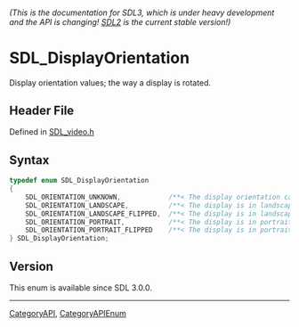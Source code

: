 ###### (This is the documentation for SDL3, which is under heavy development and the API is changing! [SDL2](https://wiki.libsdl.org/SDL2/) is the current stable version!)
# SDL_DisplayOrientation

Display orientation values; the way a display is rotated.

## Header File

Defined in [SDL_video.h](https://github.com/libsdl-org/SDL/blob/main/include/SDL3/SDL_video.h)

## Syntax

```c
typedef enum SDL_DisplayOrientation
{
    SDL_ORIENTATION_UNKNOWN,            /**< The display orientation can't be determined */
    SDL_ORIENTATION_LANDSCAPE,          /**< The display is in landscape mode, with the right side up, relative to portrait mode */
    SDL_ORIENTATION_LANDSCAPE_FLIPPED,  /**< The display is in landscape mode, with the left side up, relative to portrait mode */
    SDL_ORIENTATION_PORTRAIT,           /**< The display is in portrait mode */
    SDL_ORIENTATION_PORTRAIT_FLIPPED    /**< The display is in portrait mode, upside down */
} SDL_DisplayOrientation;
```

## Version

This enum is available since SDL 3.0.0.

----
[CategoryAPI](CategoryAPI), [CategoryAPIEnum](CategoryAPIEnum)

